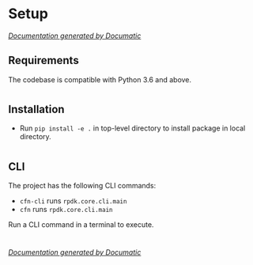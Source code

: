 # Setup

[_Documentation generated by Documatic_](https://www.documatic.com)

<!---Documatic-section-Requirements-start--->
## Requirements

The codebase is compatible with Python 3.6 and above.

# #
<!---Documatic-section-Requirements-end--->

<!---Documatic-section-Installation-start--->
## Installation

* Run `pip install -e .` in top-level directory to
install package in local directory.

# #
<!---Documatic-section-Installation-end--->

<!---Documatic-section-CLI-start--->
## CLI

The project has the following CLI commands:

* `cfn-cli` runs `rpdk.core.cli.main`
* `cfn` runs `rpdk.core.cli.main`

Run a CLI command in a terminal to execute.

# #
<!---Documatic-section-CLI-end--->

[_Documentation generated by Documatic_](https://www.documatic.com)